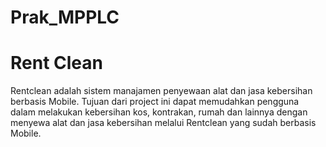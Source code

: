 # Prak_MPPLC

# Rent Clean
Rentclean adalah sistem manajamen penyewaan alat dan jasa kebersihan berbasis Mobile.
Tujuan dari project ini dapat memudahkan pengguna dalam melakukan kebersihan kos, kontrakan, rumah dan lainnya dengan menyewa alat dan jasa kebersihan melalui Rentclean yang sudah berbasis Mobile.
